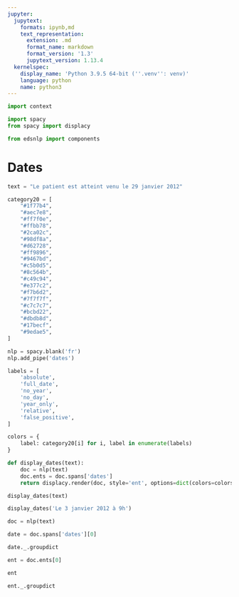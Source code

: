```yaml
---
jupyter:
  jupytext:
    formats: ipynb,md
    text_representation:
      extension: .md
      format_name: markdown
      format_version: '1.3'
      jupytext_version: 1.13.4
  kernelspec:
    display_name: 'Python 3.9.5 64-bit (''.venv'': venv)'
    language: python
    name: python3
---
```


```python
import context
```

```python
import spacy
from spacy import displacy
```

```python
from edsnlp import components
```

# Dates

```python
text = "Le patient est atteint venu le 29 janvier 2012"
```

```python
category20 = [
    "#1f77b4",
    "#aec7e8",
    "#ff7f0e",
    "#ffbb78",
    "#2ca02c",
    "#98df8a",
    "#d62728",
    "#ff9896",
    "#9467bd",
    "#c5b0d5",
    "#8c564b",
    "#c49c94",
    "#e377c2",
    "#f7b6d2",
    "#7f7f7f",
    "#c7c7c7",
    "#bcbd22",
    "#dbdb8d",
    "#17becf",
    "#9edae5",
]
```

```python
nlp = spacy.blank('fr')
nlp.add_pipe('dates')
```

```python
labels = [
    'absolute',
    'full_date',
    'no_year',
    'no_day',
    'year_only',
    'relative',
    'false_positive',
]
```

```python
colors = {
    label: category20[i] for i, label in enumerate(labels)
}
```

```python
def display_dates(text):
    doc = nlp(text)
    doc.ents = doc.spans['dates']
    return displacy.render(doc, style='ent', options=dict(colors=colors))
```

```python
display_dates(text)
```

```python
display_dates('Le 3 janvier 2012 à 9h')
```

```python
doc = nlp(text)
```

```python
date = doc.spans['dates'][0]
```

```python
date._.groupdict
```

```python
ent = doc.ents[0]
```

```python
ent
```

```python
ent._.groupdict
```

```python

```
